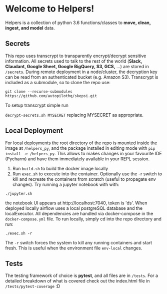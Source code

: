 Welcome to Helpers!
===============================================================================

Helpers is a collection of python 3.6 functions/classes to **move, clean, ingest,
and model** data.

## Secrets

This repo uses transcrypt to transparently encrypt/decrypt sensitive information.
All secrets used to talk to the rest of the world (**Slack, Claudant, Google Sheet,
  Google BigQuery, S3, GCS,** ...) are stored in `/secrets`. During remote deployment
  in a node/cluster, the decryption key can be read from an authenticated bucket
  (e.g. Amazon S3). Transcrypt is included as a submodule, so to clone the repo use:

`git clone --recurse-submodules https://github.com/autopilothq/skepsi.git`

To setup transcrypt simple run

`decrypt-secrets.sh MYSECRET` replacing MYSECRET as appropriate.

## Local Deployment
For local deployments the root directory of the repo is mounted inside the image
at `/helpers_py`, and the package installed in editing mode with `pip install -e /helpers_py`.
This allows to makes changes in your favourite IDE (Pycharm) and have them immediately
available in your REPL session.

1. Run `build.sh` to build the docker image locally
2. Run `exec.sh` to execute into the container. Optionally use the -r switch to
kill and recreate the containers from scratch (useful to propagate env changes).
Try running a jupyter notebook with with:

`./jupyter.sh`

the notebook UI appears at http://localhost:7040, token is 'ds'. When deployed
locally airflow uses a local postgreSQL database and the localExecutor. All dependencies
are handled via docker-compose in the `docker-compose.yml` file. To run locally,
simply cd into the repo directory and run:

`./exec.sh -r`

The `-r` switch forces the system to kill any running containers and start fresh.
This is useful when the environment file `env-local` changes.

## Tests
The testing framework of choice is **pytest**, and all files are in `/tests`. For a
detailed breakdown of what is covered check out the index.html file in
`/tests/pytest-coverage` :D
